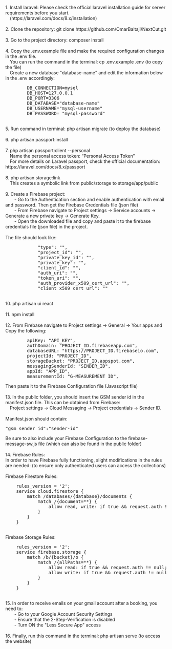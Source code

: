 <p>
    1. Install laravel: Please check the official laravel installation guide for server requirements before you start. <br/>&emsp;(https://laravel.com/docs/8.x/installation) <br/> <br/>
    2. Clone the repository: git clone https://github.com/OmarBaltaji/NextCut.git  <br/><br/>
    3. Go to the project directory: composer install  <br/><br/>
    4. Copy the .env.example file and make the required configuration changes in the .env file.  <br/>
    &emsp;You can run the command in the terminal: cp .env.example .env (to copy the file) <br/>
    &emsp;Create a new database "database-name" and edit the information below in the .env accordingly:  <br/>
    <pre>
        DB_CONNECTION=mysql
        DB_HOST=127.0.0.1
        DB_PORT=3306
        DB_DATABASE="database-name" 
        DB_USERNAME="mysql-username"
        DB_PASSWORD= "mysql-password"</pre><br/>
    5. Run command in terminal: php artisan migrate (to deploy the database)<br/><br/>
    6. php artisan passport:install<br/><br/>
    7. php artisan passport:client --personal <br/>
    &emsp;Name the personal access token: “Personal Access Token” <br/>
    &emsp;For more details on Laravel passport, check the official documentation: https://laravel.com/docs/8.x/passport<br/><br/>
    8.  php artisan storage:link<br/>
      &emsp;This creates a symbolic link from public/storage to storage/app/public<br/><br/>
    9. Create a Firebase project:<br/>
        &emsp;&emsp;- Go to the Authentication section and enable authentication with email and password. Then get the Firebase Credentials file (json file)<br/>
        &emsp;&emsp;- From Firebase navigate to Project settings -> Service accounts -> Generate a new private key -> Generate Key.<br/>
        &emsp;&emsp;- Open the downloaded file and copy and paste it to the firebase credentials file (json file) in the project.
        <br/><br/>
     The file should look like:<br/>
        <pre>
            "type": "",
            "project_id": "",
            "private_key_id": "",
            "private_key": "",
            "client_id": "",
            "auth_uri": "",
            "token_uri": "",
            "auth_provider_x509_cert_url": "",
            "client_x509_cert_url": ""</pre><br/>
    10. php artisan ui react<br/><br/>
    11. npm install <br/><br/>
    12. From Firebase navigate to Project settings -> General -> Your apps and Copy the following:<br/>
    <pre>
        apiKey: "API_KEY",
        authDomain: "PROJECT_ID.firebaseapp.com",
        databaseURL: "https://PROJECT_ID.firebaseio.com",
        projectId: "PROJECT_ID",
        storageBucket: "PROJECT_ID.appspot.com",
        messagingSenderId: "SENDER_ID",
        appId: "APP_ID",
        measurementId: "G-MEASUREMENT_ID",</pre>
    Then paste it to the Firebase Configuration file (Javascript file)<br/><br/>
    13. In the public folder, you should insert the GSM sender id in the  manifest.json file. This can be obtained from Firebase:<br/>   
    &emsp;Project settings -> Cloud Messaging -> Project credentials -> Sender ID.<br/><br/>
    Manifest.json should contain:<br/>
    <pre>"gsm_sender_id":"sender-id"</pre>
    Be sure to also include your Firebase Configuration to the firebase-message-sw.js file (which can also be found in the public folder)<br/><br/>
    14. Firebase Rules:<br/>
    In order to have Firebase fully functioning, slight modifications in the rules are needed: (to ensure only authenticated users can access the collections)<br/><br/>
    Firebase Firestore Rules:<br/>
    <pre>
    rules_version = '2';
    service cloud.firestore {
        match /databases/{database}/documents {
            match /{document=**} {
                allow read, write: if true && request.auth != null;
            }
        }
    }</pre> <br/>
    Firebase Storage Rules:<br/>
    <pre>
    rules_version = '2';
    service firebase.storage {
        match /b/{bucket}/o {
            match /{allPaths=**} {
                allow read: if true && request.auth != null;
                allow write: if true && request.auth != null && request.resource.contentType.matches('image/.*');
            }
        }
    }</pre><br/>
    15. In order to receive emails on your gmail account after a booking, you need to:<br/>
    &emsp;&emsp;- Go to your Google Account Security Settings<br/>
    &emsp;&emsp;- Ensure that the 2-Step-Verification is disabled<br/>
    &emsp;&emsp;- Turn ON the "Less Secure App" access<br/><br/>
    16. Finally, run this command in the terminal: php artisan serve (to access the website)<br/>
</p>
